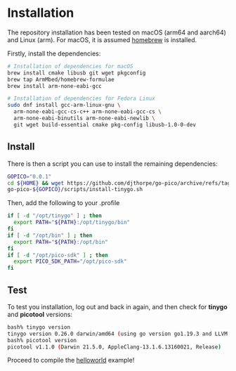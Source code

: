 
# Installation

The repository installation has been tested on macOS (arm64 and aarch64) and Linux (arm).
For macOS, it is assumed [homebrew](https://brew.sh/) is installed. 

Firstly, install the dependencies:

```zsh
# Installation of dependencies for macOS
brew install cmake libusb git wget pkgconfig
brew tap ArmMbed/homebrew-formulae
brew install arm-none-eabi-gcc
```

```zsh
# Installation of dependencies for Fedora Linux
sudo dnf install gcc-arm-linux-gnu \
  arm-none-eabi-gcc-cs-c++ arm-none-eabi-gcc-cs \
  arm-none-eabi-binutils arm-none-eabi-newlib \
  git wget build-essential cmake pkg-config libusb-1.0-0-dev 
```

## Install

There is then a script you can use to install the remaining dependencies:

```zsh
GOPICO="0.0.1"
cd ${HOME} && wget https://github.com/djthorpe/go-pico/archive/refs/tags/${GOPICO}.zip && unzip ${GOPICO}.zip
go-pico-${GOPICO}/scripts/install-tinygo.sh
```

Then, add the following to your .profile

```zsh
if [ -d "/opt/tinygo" ] ; then
  export PATH="${PATH}:/opt/tinygo/bin"
fi
if [ -d "/opt/bin" ] ; then
  export PATH="${PATH}:/opt/bin"
fi
if [ -d "/opt/pico-sdk" ] ; then
  export PICO_SDK_PATH="/opt/pico-sdk"
fi
```

## Test

To test you installation, log out and back in again, and then check for **tinygo** and **picotool** versions:

```bash
bash% tinygo version
tinygo version 0.26.0 darwin/amd64 (using go version go1.19.3 and LLVM version 14.0.0)
bash% picotool version
picotool v1.1.0 (Darwin 21.5.0, AppleClang-13.1.6.13160021, Release)
```

Proceed to compile the [helloworld](HELLOWORLD.md) example!

